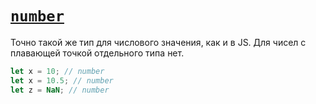 # [`number`](../index.md)

Точно такой же тип для числового значения, как и в JS. Для чисел с плавающей точкой отдельного типа нет.

```ts
let x = 10; // number
let x = 10.5; // number
let z = NaN; // number
```
